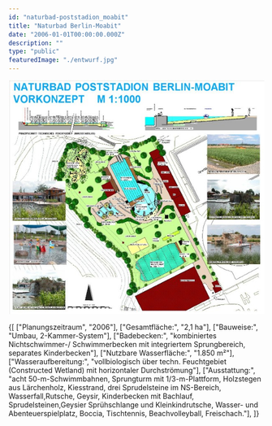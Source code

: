 ```yaml
---
id: "naturbad-poststadion_moabit"
title: "Naturbad Berlin-Moabit"
date: "2006-01-01T00:00:00.000Z"
description: ""
type: "public"
featuredImage: "./entwurf.jpg"
---
```


!["Entwurf"](./entwurf.jpg)


<SpecificationsTable title="Vorkonzept - technische Daten">
    {[
        ["Planungszeitraum", "2006"],
        ["Gesamtfläche:", "2,1 ha"],
        ["Bauweise:", "Umbau, 2-Kammer-System"],
        ["Badebecken:", "kombiniertes Nichtschwimmer-/ Schwimmerbecken mit integriertem Sprungbereich, separates Kinderbecken"],
        ["Nutzbare Wasserfläche:", "1.850 m²"],
        ["Wasseraufbereitung:", "vollbiologisch über techn. Feuchtgebiet (Constructed Wetland) mit horizontaler Durchströmung"],
        ["Ausstattung:", "acht 50-m-Schwimmbahnen, Sprungturm mit 1/3-m-Plattform, Holzstegen aus Lärchenholz, Kiesstrand, drei Sprudelsteine im NS-Bereich, Wasserfall,Rutsche, Geysir, Kinderbecken mit Bachlauf, Sprudelsteinen,Geysier Sprühschlange und Kleinkindrutsche, Wasser- und Abenteuerspielplatz, Boccia, Tischtennis, Beachvolleyball, Freischach."],
    ]}
</SpecificationsTable>
